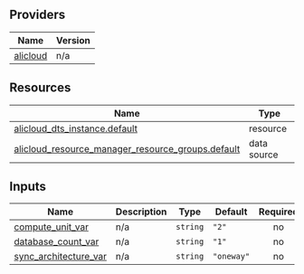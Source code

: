 <!-- BEGIN_TF_DOCS -->
## Providers

| Name | Version |
|------|---------|
| <a name="provider_alicloud"></a> [alicloud](#provider\_alicloud) | n/a |

## Resources

| Name | Type |
|------|------|
| [alicloud_dts_instance.default](https://registry.terraform.io/providers/hashicorp/alicloud/latest/docs/resources/dts_instance) | resource |
| [alicloud_resource_manager_resource_groups.default](https://registry.terraform.io/providers/hashicorp/alicloud/latest/docs/data-sources/resource_manager_resource_groups) | data source |

## Inputs

| Name | Description | Type | Default | Required |
|------|-------------|------|---------|:--------:|
| <a name="input_compute_unit_var"></a> [compute\_unit\_var](#input\_compute\_unit\_var) | n/a | `string` | `"2"` | no |
| <a name="input_database_count_var"></a> [database\_count\_var](#input\_database\_count\_var) | n/a | `string` | `"1"` | no |
| <a name="input_sync_architecture_var"></a> [sync\_architecture\_var](#input\_sync\_architecture\_var) | n/a | `string` | `"oneway"` | no |
<!-- END_TF_DOCS -->    